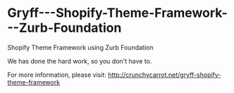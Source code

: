# Gryff---Shopify-Theme-Framework---Zurb-Foundation
Shopify Theme Framework using Zurb Foundation

We has done the hard work, so you don't have to.

For more information, please visit: http://crunchycarrot.net/gryff-shopify-theme-framework
